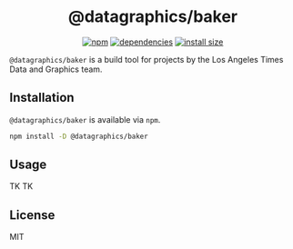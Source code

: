 <h1 align="center">
  @datagraphics/baker
</h1>
<p align="center">
  <a href="https://www.npmjs.org/package/@datagraphics/baker"><img src="https://badgen.net/npm/v/@datagraphics/baker" alt="npm"></a>
  <a href="https://david-dm.org/datadesk/baker"><img src="https://badgen.net/david/dep/datadesk/baker" alt="dependencies"></a>
  <a href="https://packagephobia.now.sh/result?p=@datagraphics/baker"><img src="https://badgen.net/packagephobia/install/@datagraphics/baker" alt="install size"></a>
</p>

`@datagraphics/baker` is a build tool for projects by the Los Angeles Times Data and Graphics team.

## Installation

`@datagraphics/baker` is available via `npm`.

```sh
npm install -D @datagraphics/baker
```

## Usage

TK TK

## License

MIT
